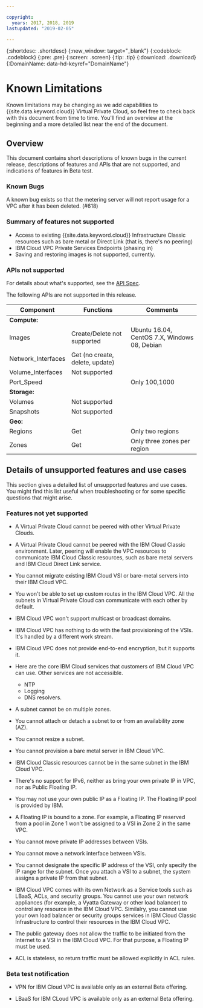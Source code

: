 ```yaml
---

copyright:
  years: 2017, 2018, 2019
lastupdated: "2019-02-05"

---
```


{:shortdesc: .shortdesc}
{:new_window: target="_blank"}
{:codeblock: .codeblock}
{:pre: .pre}
{:screen: .screen}
{:tip: .tip}
{:download: .download}
{:DomainName: data-hd-keyref="DomainName"}

# Known Limitations

Known limitations may be changing as we add capabilities to {{site.data.keyword.cloud}} Virtual Private Cloud, so feel free to check back with this document from time to time. You'll find an overview at the beginning and a more detailed list near the end of the document.

## Overview 
This document contains short descriptions of known bugs in the current release, descriptions of features and APIs that are not supported, and indications of features in Beta test.

### Known Bugs

A known bug exists so that the metering server will not report usage for a VPC after it has been deleted. (#618)

### Summary of features not supported

* Access to existing {{site.data.keyword.cloud}} Infrastructure Classic resources such as bare metal or Direct Link (that is, there's no peering)
* IBM Cloud VPC Private Services Endpoints (phasing in)
* Saving and restoring images is not supported, currently.

### APIs not supported

For details about what's supported, see the [API Spec](https://{DomainName}/docs/infrastructure/vpc/api-doc-wrapper.html).

The following APIs are not supported in this release.

| Component | Functions | Comments |
|------|------|--------|
| **Compute:** |   |   |
| Images | Create/Delete not supported | Ubuntu 16.04, CentOS 7.X, Windows 08, Debian|
| Network_Interfaces | Get (no create, delete, update) |  |
| Volume_Interfaces | Not supported |   |
| Port_Speed | | Only 100,1000 |
| **Storage:** |   |   |
| Volumes | Not supported |   |
| Snapshots | Not supported |  |
| **Geo:** |   |   |
| Regions | Get | Only two regions |
| Zones | Get | Only three zones per region |

## Details of unsupported features and use cases

This section gives a detailed list of unsupported features and use cases. You might find this list useful when troubleshooting or for some specific questions that might arise.

### Features not yet supported

* A Virtual Private Cloud cannot be peered with other Virtual Private Clouds.

* A Virtual Private Cloud cannot be peered with the IBM Cloud Classic environment. Later, peering will enable the VPC resources to communicate IBM Cloud Classic resources, such as bare metal servers and IBM Cloud Direct Link service.

* You cannot migrate existing IBM Cloud VSI or bare-metal servers into their IBM Cloud VPC.

* You won't be able to set up custom routes in the IBM Cloud VPC. All the subnets in Virtual Private Cloud can communicate with each other by default.

* IBM Cloud VPC won't support multicast or broadcast domains.

* IBM Cloud VPC has nothing to do with the fast provisioning of the VSIs. It's handled by a different work stream.

* IBM Cloud VPC does not provide end-to-end encryption, but it supports it.

* Here are the core IBM Cloud services that customers of IBM Cloud VPC can use. Other services are not accessible. 
  * NTP
  * Logging
  * DNS resolvers. 

* A subnet cannot be on multiple zones.

* You cannot attach or detach a subnet to or from an availability zone (AZ).

* You cannot resize a subnet.

* You cannot provision a bare metal server in IBM Cloud VPC.

* IBM Cloud Classic resources cannot be in the same subnet in the IBM Cloud VPC.

* There's no support for IPv6, neither as bring your own private IP in VPC, nor as Public Floating IP.

* You may not use your own public IP as a Floating IP. The Floating IP pool is provided by IBM.

* A Floating IP is bound to a zone. For example, a Floating IP reserved from a pool in Zone 1 won't be assigned to a VSI in Zone 2 in the same VPC.

* You cannot move private IP addresses between VSIs.

* You cannot move a network interface between VSIs.

* You cannot designate the specific IP address of the VSI, only specify the IP range for the subnet. Once you attach a VSI to a subnet, the system assigns a private IP from that subnet.

* IBM Cloud VPC comes with its own Network as a Service tools such as LBaaS, ACLs, and security groups. You cannot use your own network appliances (for example, a Vyatta Gateway or other load balancer) to control any resource in the IBM Cloud VPC. Similalry, you cannot use your own load balancer or security groups services in IBM Cloud Classic Infrastructure to control their resources in the IBM Cloud VPC.

* The public gateway does not allow the traffic to be initiated from the Internet to a VSI in the IBM Cloud VPC. For that purpose, a Floating IP must be used.

* ACL is stateless, so return traffic must be allowed explicitly in ACL rules.

### Beta test notification

* VPN for IBM Cloud VPC is available only as an external Beta offering.

* LBaaS for IBM CLoud VPC is available only as an external Beta offering.
